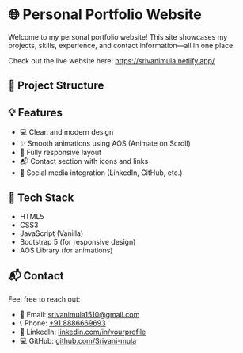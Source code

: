 # 🌐 Personal Portfolio Website

Welcome to my personal portfolio website! This site showcases my projects, skills, experience, and contact information—all in one place.

Check out the live website here: https://srivanimula.netlify.app/

## 📁 Project Structure


## 💡 Features

- 💻 Clean and modern design
- ✨ Smooth animations using AOS (Animate on Scroll)
- 📱 Fully responsive layout
- 📬 Contact section with icons and links
- 🔗 Social media integration (LinkedIn, GitHub, etc.)

## 🚀 Tech Stack

- HTML5
- CSS3
- JavaScript (Vanilla)
- Bootstrap 5 (for responsive design)
- AOS Library (for animations)

## 📬 Contact

Feel free to reach out:

- 📧 Email: [srivanimula1510@gmail.com](mailto:srivanimula1510@gmail.com)
- 📞 Phone: [+91 8886669693](tel:+918886669693)
- 🔗 LinkedIn: [linkedin.com/in/yourprofile](https://linkedin.com/in/yourprofile)
- 💻 GitHub: [github.com/Srivani-mula](https://github.com/Srivani-mula)

